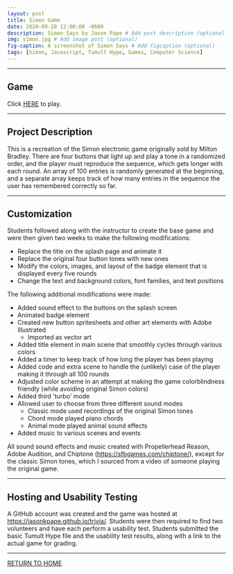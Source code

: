 ```yaml
---
layout: post
title: Simon Game
date: 2020-09-28 12:00:00 -0600
description: Simon Says by Jason Pape # Add post description (optional)
img: simon.jpg # Add image post (optional)
fig-caption: A screenshot of Simon Says # Add figcaption (optional)
tags: [Simon, Javascript, Tumult Hype, Games, Computer Science]
---
```


----
## Game
Click <a href="https://jasonkpape.github.io/simonsays/" target="_blank">HERE</a> to play.

----
## Project Description
This is a recreation of the Simon electronic game originally sold by Milton Bradley. There are four buttons that light up and play a tone in a randomized order, and the player must reproduce the sequence, which gets longer with each round. An array of 100 entries is randomly generated at the beginning, and a separate array keeps track of how many entries in the sequence the user has remembered correctly so far.

----
## Customization
Students followed along with the instructor to create the base game and were then given two weeks to make the following modifications:

* Replace the title on the splash page and animate it
* Replace the original four button tones with new ones
* Modify the colors, images, and layout of the badge element that is displayed every five rounds
* Change the text and background colors, font families, and text positions

The following additional modifications were made:

* Added sound effect to the buttons on the splash screen
* Animated badge element
* Created new button spritesheets and other art elements with Adobe Illustrated
  * Imported as vector art
* Added title element in main scene that smoothly cycles through various colors
* Added a timer to keep track of how long the player has been playing
* Added code and extra scene to handle the (unlikely) case of the player making it through all 100 rounds
* Adjusted color scheme in an attempt at making the game colorblindness friendly (while avoiding original Simon colors)
* Added third 'turbo' mode
* Allowed user to choose from three different sound modes
  * Classic mode used recordings of the original Simon tones
  * Chord mode played piano chords
  * Animal mode played animal sound effects
* Added music to various scenes and events

All sound sound effects and music created with Propellerhead Reason, Adobe Audition, and Chiptone (https://sfbgames.com/chiptone/), except for the classic Simon tones, which I sourced from a video of someone playing the original game.

----
## Hosting and Usability Testing
A GitHub account was created and the game was hosted at <a href="https://jasonkpape.github.io/simonsays/" target="_blank">https://jasonkpape.github.io/trivia/</a>. Students were then required to find two volunteers and have each perform a usability test. Students submitted the basic Tumult Hype file and the usability test results, along with a link to the actual game for grading.

----
[RETURN TO HOME](https://jasonkpape.github.io/jekyll-portfolio/)
